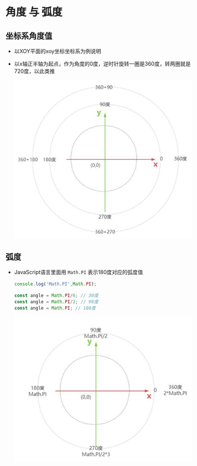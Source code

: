 # 角度 与 弧度

## 坐标系角度值

+ 以XOY平面的xoy坐标坐标系为例说明

+ 以x轴正半轴为起点，作为角度的0度，逆时针旋转一圈是360度，转两圈就是720度，以此类推

  ![threejs坐标系角度值](./images/threejs坐标系角度值.jpg)

## 弧度

+ JavaScript语言里面用 `Math.PI` 表示180度对应的弧度值

  ```js
  console.log('Math.PI',Math.PI);
  ```

  ```js
  const angle = Math.PI/6; // 30度
  const angle = Math.PI/2; // 90度
  const angle = Math.PI; // 180度
  ```

  ![threejs坐标系角度弧度](./images/threejs坐标系角度弧度.jpg)
